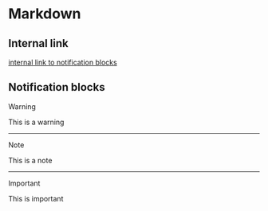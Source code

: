 # Markdown

## Internal link

[internal link to notification blocks](#notification-blocks)

## Notification blocks

> [!WARNING]
> This is a warning
---

> [!NOTE]
> This is a note

---

> [!IMPORTANT]
> This is important
